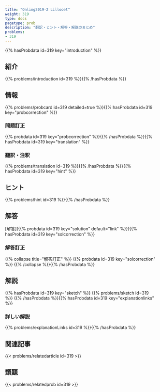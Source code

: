 ```yaml
---
title: "Onling2019-2 Lillooet"
weight: 319
type: docs
pagetype: prob
description: "翻訳・ヒント・解答・解説のまとめ"
problems: 
- 319
---
```


{{% hasProbdata id=319 key="introduction" %}}

## 紹介

{{% problems/introduction id=319 %}}{{% /hasProbdata %}}

## 情報

{{% problems/probcard id=319 detailed=true %}}{{% hasProbdata id=319 key="probcorrection" %}}

### 問題訂正

{{% probdata id=319 key="probcorrection" %}}{{% /hasProbdata %}}{{% hasProbdata id=319 key="translation" %}}

### 翻訳・注釈

{{% problems/translation id=319 %}}{{% /hasProbdata %}}{{% hasProbdata id=319 key="hint" %}}

## ヒント

{{% problems/hint id=319 %}}{{% /hasProbdata %}}

## 解答

[解答]({{% probdata id=319 key="solution" default="link" %}}){{% hasProbdata id=319 key="solcorrection" %}}

### 解答訂正

{{% collapse title="解答訂正" %}}
{{% probdata id=319 key="solcorrection" %}}
{{% /collapse %}}{{% /hasProbdata %}}

## 解説

{{% hasProbdata id=319 key="sketch" %}}
{{% problems/sketch id=319 %}}
{{% /hasProbdata %}}{{% hasProbdata id=319 key="explanationlinks" %}}

### 詳しい解説

{{% problems/explanationLinks id=319 %}}{{% /hasProbdata %}}

## 関連記事

{{< problems/relatedarticle id=319 >}}

## 類題

{{< problems/relatedprob id=319 >}}
